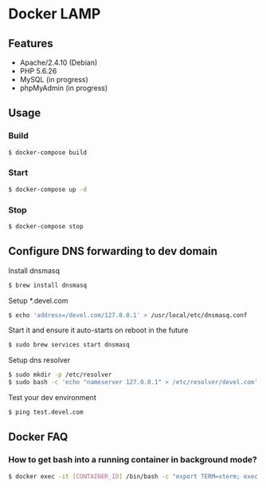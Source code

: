 # Docker LAMP

## Features

* Apache/2.4.10 (Debian) 
* PHP 5.6.26
* MySQL (in progress)
* phpMyAdmin (in progress)

## Usage

### Build

```bash
$ docker-compose build
```

### Start

```bash
$ docker-compose up -d
```

### Stop

```bash
$ docker-compose stop
```

## Configure DNS forwarding to dev domain

Install dnsmasq

```bash
$ brew install dnsmasq
```

Setup *.devel.com

```bash
$ echo 'address=/devel.com/127.0.0.1' > /usr/local/etc/dnsmasq.conf
```

Start it and ensure it auto-starts on reboot in the future

```bash
$ sudo brew services start dnsmasq
```

Setup dns resolver

```bash
$ sudo mkdir -p /etc/resolver
$ sudo bash -c 'echo "nameserver 127.0.0.1" > /etc/resolver/devel.com'
```

Test your dev environment

```bash
$ ping test.devel.com
```

## Docker FAQ

### How to get bash into a running container in background mode?

```bash
$ docker exec -it [CONTAINER_ID] /bin/bash -c "export TERM=xterm; exec bash"
```